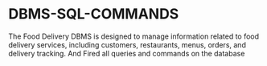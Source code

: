 # DBMS-SQL-COMMANDS
The Food Delivery DBMS is designed to manage information related to food delivery services, including customers, restaurants, menus, orders, and delivery tracking. And Fired all queries and commands on the database

